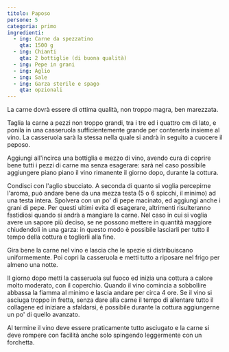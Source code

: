 ```yaml
---
titolo: Paposo
persone: 5
categoria: primo
ingredienti:
  - ing: Carne da spezzatino
    qta: 1500 g
  - ing: Chianti
    qta: 2 bottiglie (di buona qualità)
  - ing: Pepe in grani
  - ing: Aglio
  - ing: Sale
  - ing: Garza sterile e spago
    qta: opzionali
---
```


La carne dovrà essere di ottima qualità, non troppo magra, ben marezzata.

Taglia la carne a pezzi non troppo grandi, tra i tre ed i quattro cm di lato, e
ponila in una casseruola sufficientemente grande per contenerla insieme al
vino. La casseruola sarà la stessa nella quale si andrà in seguito a cuocere il
peposo.

Aggiungi all'incirca una bottiglia e mezzo di vino, avendo cura di coprire bene
tutti i pezzi di carne ma senza esagerare: sarà nel caso possibile aggiungere
piano piano il vino rimanente il giorno dopo, durante la cottura.

Condisci con l'aglio sbucciato. A seconda di quanto si voglia percepirne
l'aroma, può andare bene da una mezza testa (5 o 6 spicchi, il minimo) ad una
testa intera. Spolvera con un po' di pepe macinato, ed aggiungi anche i grani
di pepe. Per questi ultimi evita di esagerare, altrimenti risulteranno
fastidiosi quando si andrà a mangiare la carne. Nel caso in cui si voglia avere
un sapore più deciso, se ne possono mettere in quantità maggiore chiudendoli in
una garza: in questo modo è possibile lasciarli per tutto il tempo della
cottura e toglierli alla fine.

Gira bene la carne nel vino e lascia che le spezie si distribuiscano
uniformemente. Poi copri la casseruola e metti tutto a riposare nel frigo per
almeno una notte.

Il giorno dopo metti la casseruola sul fuoco ed inizia una cottura a calore
molto moderato, con il coperchio. Quando il vino comincia a sobbollire abbassa
la fiamma al minimo e lascia andare per circa 4 ore. Se il vino si asciuga
troppo in fretta, senza dare alla carne il tempo di allentare tutto il
collagene ed iniziare a sfaldarsi, è possibile durante la cottura aggiungerne
un po' di quello avanzato.

Al termine il vino deve essere praticamente tutto asciugato e la carne si deve
rompere con facilità anche solo spingendo leggermente con un forchetta.

